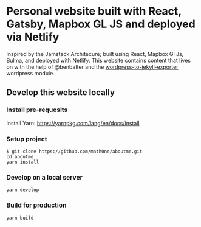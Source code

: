 # Personal website built with React, Gatsby, Mapbox GL JS and deployed via Netlify

Inspired by the Jamstack Architecure; built using React, Mapbox Gl Js, Bulma, and deployed with Netlify.  This website contains content that lives on with the help of @benbalter and the [wordpress-to-jekyll-exporter](https://github.com/benbalter/wordpress-to-jekyll-exporter) wordpress module.

## Develop this website locally

### Install pre-requesits

Install Yarn: https://yarnpkg.com/lang/en/docs/install

### Setup project

```
$ git clone https://github.com/math0ne/aboutme.git
cd aboutme
yarn install
```

### Develop on a local server

```
yarn develop
```

### Build for production

```
yarn build
```
